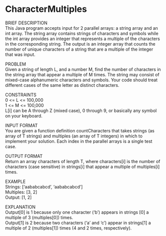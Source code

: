 # CharacterMultiples
BRIEF DESCRIPTION
<br>This Java program accepts input for 2 parallel arrays: a string array and an int array. The string array contains strings of characters and symbols while the int array provides an integer that represents a multiple of the characters in the corresponding string. The output is an integer array that counts the number of unique characters of a string that are a multiple of the integer that was input.

PROBLEM
<br>Given a string of length L, and a number M, find the number of characters in the string array that appear a multiple of M times. The string may consist of mixed-case alphanumeric characters and symbols. Your code should treat different cases of the same letter as distinct characters.

CONSTRAINTS
<br>0 <= L <= 100,000
<br>1 <= M <= 100,000
<br>L[i] can be A through Z (mixed case), 0 through 9, or basically any symbol on your keyboard.

INPUT FORMAT
<br>You are given a function definition countCharacters that takes strings (as array of T strings) and multiples (an array of T integers) in which to implement your solution. Each index in the parallel arrays is a single test case. 

OUTPUT FORMAT
<br>Return an array characters of length T, where characters[i] is the number of characters (case sensitive) in strings[i] that appear a multiple of multiples[i] times.

EXAMPLE
<br>Strings: [‘aababcabcd’, ‘aababcabcd’]
<br>Multiples: [3, 2]
<br>Output: [1, 2]

EXPLANATION
<br>Output[0] is 1 because only one character (‘b’) appears in strings [0] a multiple of 3 (multiples[0]) times.
<br>Output[1] is 2 because two characters (‘a’ and ‘c’) appear in strings[1] a multiple of 2 (multiples[1]) times (4 and 2 times, respectively).

